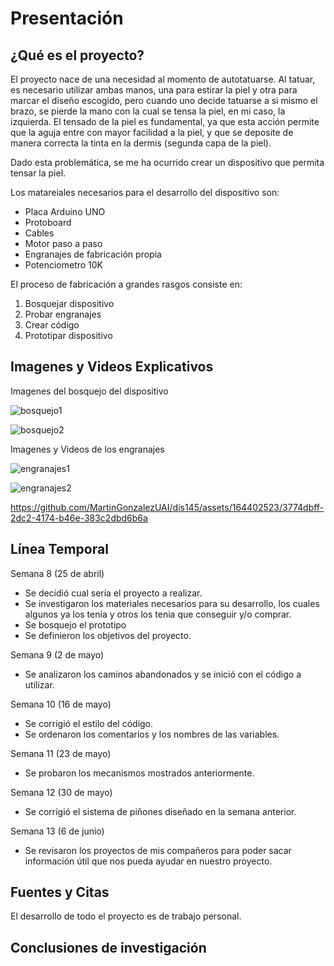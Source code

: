 # Presentación

## ¿Qué es el proyecto?

El proyecto nace de una necesidad al momento de autotatuarse. Al tatuar, es necesario utilizar ambas manos, una para estirar la piel y otra para marcar el diseño escogido, pero cuando uno decide tatuarse a si mismo el brazo, se pierde la mano con la cual se tensa la piel, en mi caso, la izquierda. El tensado de la piel es fundamental, ya que esta acción permite que la aguja entre con mayor facilidad a la piel, y que se deposite de manera correcta la tinta en la dermis (segunda capa de la piel). 

Dado esta problemática, se me ha ocurrido crear un dispositivo que permita tensar la piel.

Los matareiales necesarios para el desarrollo del dispositivo son:

- Placa Arduino UNO
- Protoboard
- Cables
- Motor paso a paso
- Engranajes de fabricación propia
- Potenciometro 10K

El proceso de fabricación a grandes rasgos consiste en:

1. Bosquejar dispositivo
2. Probar engranajes
3. Crear código
4. Prototipar dispositivo

## Imagenes y Videos Explicativos

Imagenes del bosquejo del dispositivo

![bosquejo1](bosquejo1.jpg)

![bosquejo2](bosquejo2.jpg)

Imagenes y Videos de los engranajes 

![engranajes1](engranajes1.jpg)

![engranajes2](engranajes2.jpg)

https://github.com/MartinGonzalezUAI/dis145/assets/164402523/3774dbff-2dc2-4174-b46e-383c2dbd6b6a

## Línea Temporal

Semana 8 (25 de abril)

- Se decidió cual sería el proyecto a realizar.
- Se investigaron los materiales necesarios para su desarrollo, los cuales algunos ya los tenía y otros los tenia que conseguir y/o comprar.
- Se bosquejo el prototipo
- Se definieron los objetivos del proyecto.
  
Semana 9 (2 de mayo) 

- Se analizaron los caminos abandonados y se inició con el código a utilizar.

Semana 10 (16 de mayo) 

- Se corrigió el estilo del código.
- Se ordenaron los comentarios y los nombres de las variables.

Semana 11 (23 de mayo) 

- Se probaron los mecanismos mostrados anteriormente. 

Semana 12 (30 de mayo) 

- Se corrigió el sistema de piñones diseñado en la semana anterior. 

Semana 13 (6 de junio) 

- Se revisaron los proyectos de mis compañeros para poder sacar información útil que nos pueda ayudar en nuestro proyecto.

## Fuentes y Citas

El desarrollo de todo el proyecto es de trabajo personal. 

## Conclusiones de investigación
